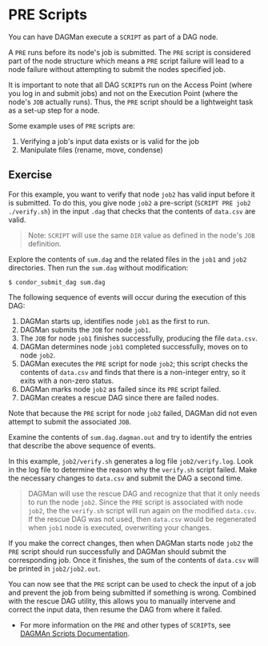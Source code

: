 # PRE Scripts

You can have DAGMan execute a `SCRIPT` as part of a DAG node.

A `PRE` runs before its node's job is submitted. 
The `PRE` script is considered part of the node structure which 
means a `PRE` script failure will lead to a node failure without 
attempting to submit the nodes specified job.

It is important to note that all DAG `SCRIPT`s run on the Access Point
(where you log in and submit jobs) and not on the Execution Point 
(where the node's `JOB` actually runs).
Thus, the `PRE` script should be a lightweight task as a set-up step for a node.

Some example uses of `PRE` scripts are:

1. Verifying a job's input data exists or is valid for the job
2. Manipulate files (rename, move, condense)

## Exercise

For this example, you want to verify that node `job2` has valid input before it is submitted.
To do this, you give node `job2` a pre-script (`SCRIPT PRE job2 ./verify.sh`) 
in the input `.dag` that checks that the contents of `data.csv` are valid. 

> Note: `SCRIPT` will use the same `DIR` value as defined in the node's
> `JOB` definition.

Explore the contents of `sum.dag` and the related files in the `job1` and `job2` directories.
Then run the `sum.dag` without modification:

```
$ condor_submit_dag sum.dag
```

The following sequence of events will occur during the execution of this DAG:

1. DAGMan starts up, identifies node `job1` as the first to run.
2. DAGMan submits the `JOB` for node `job1`.
3. The `JOB` for node `job1` finishes successfully, producing the file `data.csv`. 
4. DAGMan determines node `job1` completed successfully, moves on to node `job2`.
5. DAGMan executes the `PRE` script for node `job2`; this script checks the contents of `data.csv`
   and finds that there is a non-integer entry, so it exits with a non-zero status.
6. DAGMan marks node `job2` as failed since its `PRE` script failed.
7. DAGMan creates a rescue DAG since there are failed nodes.

Note that because the `PRE` script for node `job2` failed, DAGMan did not even attempt to submit the associated `JOB`. 

Examine the contents of `sum.dag.dagman.out` and try to identify the entries that describe
the above sequence of events. 

In this example, `job2/verify.sh` generates a log file `job2/verify.log`. 
Look in the log file to determine the reason why the `verify.sh` script failed.
Make the necessary changes to `data.csv` and submit the DAG a second time.

> DAGMan will use the rescue DAG and recognize that that it only needs to run
> the node `job2`. Since the `PRE` script is associated with node `job2`, the
> the `verify.sh` script will run again on the modified `data.csv`. If the rescue
> DAG was not used, then `data.csv` would be regenerated when `job1` node is
> executed, overwriting your changes. 

If you make the correct changes, then when DAGMan starts node `job2` the
`PRE` script should run successfully and DAGMan should submit the corresponding 
job. Once it finishes, the sum of the contents of `data.csv` will be printed
in `job2/job2.out`.

You can now see that the `PRE` script can be used to check the input of a job
and prevent the job from being submitted if something is wrong.
Combined with the rescue DAG utility, this allows you to manually intervene
and correct the input data, then resume the DAG from where it failed.

* For more information on the `PRE` and other types of `SCRIPT`s, see
  [DAGMAn Scripts Documentation](https://htcondor.readthedocs.io/en/latest/automated-workflows/dagman-scripts.html).
